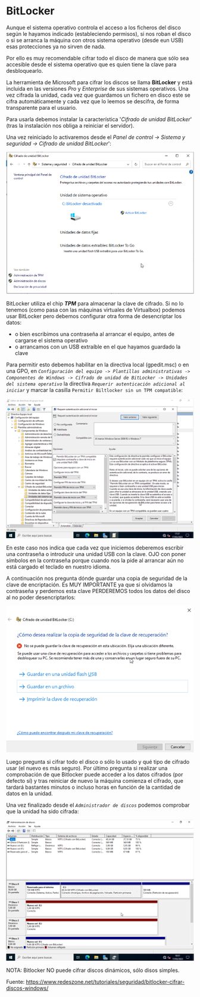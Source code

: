 # BitLocker
Aunque el sistema operativo controla el acceso a los ficheros del disco según le hayamos indicado (estableciendo permisos), si nos roban el disco o si se arranca la máquina con otros sistema operativo (desde eun USB) esas protecciones ya no sirven de nada.

Por ello es muy recomendable cifrar todo el disco de manera que sólo sea accesible desde el sistema operativo que es quien tiene la clave para desbloquearlo.

La herramienta de Microsoft para cifrar los discos se llama **BitLocker** y está incluida en las versiones _Pro_ y _Enterprise_ de sus sistemas operativos. Una vez cifrada la unidad, cada vez que guardamos un fichero en disco este se cifra automáticamente y cada vez que lo leemos se descifra, de forma transparente para el usuario.

Para usarla debemos instalar la característica '_Cifrado de unidad BitLocker_' (tras la instalación nos obliga a reiniciar el servidor).

Una vez reiniciado lo activaremos desde el _Panel de control -> Sistema y seguridad -> Cifrado de unidad BitLocker_':

![Bitlocker](media/bitlocker-1-panelControl.png)

BitLocker utiliza el chip **_TPM_** para almacenar la clave de cifrado. Si no lo tenemos (como pasa con las máquinas virtuales de Virtualbox) podemos usar BitLocker pero debemos configurar otra forma de desencriptar los datos:
- o bien escribimos una contraseña al arrancar el equipo, antes de cargarse el sistema operativo
- o arrancamos con un USB extraíble en el que hayamos guardado la clave

Para permitir esto debemos habilitar en la directiva local (gpedit.msc) o en una GPO, en _`Configuración del equipo -> Plantillas administrativas -> Componentes de Windows -> Cifrado de unidad de BitLocker -> Unidades del sistema operativo`_ la directiva _`Requerir autenticación adicional al iniciar`_ y marcar la casilla `Permitir Biltlocker sin un TPM compatible`:

![Directiva Bitlocker sin TMP](media/bitlocker-3-directiva.png)

En este caso nos indica que cada vez que iniciemos deberemos escribir una contraseña o introducir una unidad USB con la clave. OJO con poner símbolos en la contraseña porque cuando nos la pide al arrancar aún no está cargado el teclado en nuestro idioma.

A continuación nos pregunta dónde guardar una copia de seguridad de la clave de encriptación. Es MUY IMPORTANTE ya que si olvidamos la contraseña y perdemos esta clave PERDEREMOS todos los datos del disco al no poder desencriptarlos:

![Backup clave Bitlocker](media/bitlocker-2-copiaSeg.png)

Luego pregunta si cifrar todo el disco o sólo lo usado y qué tipo de cifrado usar (el nuevo es más seguro). Por último pregunta si realizar una comprobación de que Bitlocker puede acceder a los datos cifrados (por defecto sí) y tras reiniciar de nuevo la máquina comienza el cifrado, que tardará bastantes minutos o incluso horas en función de la cantidad de datos en la unidad.

Una vez finalizado desde el _`Administrador de discos`_ podemos comprobar que la unidad ha sido cifrada:

![Discos cifrados](media/bitlocker-4-result.png)

NOTA: Bitlocker NO puede cifrar discos dinámicos, sólo disos simples.

Fuente: https://www.redeszone.net/tutoriales/seguridad/bitlocker-cifrar-discos-windows/

